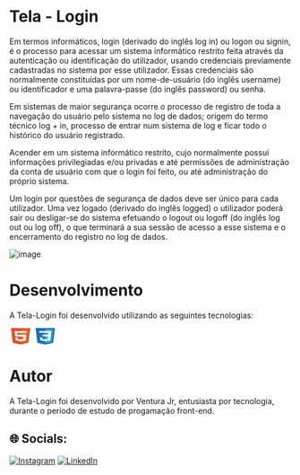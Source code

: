 # Tela - Login
Em termos informáticos, login (derivado do inglês log in) ou logon ou signin, é o processo para acessar um sistema informático restrito feita através da autenticação ou identificação do utilizador, usando credenciais previamente cadastradas no sistema por esse utilizador. Essas credenciais são normalmente constituídas por um nome-de-usuário (do inglês username) ou identificador e uma palavra-passe (do inglês password) ou senha.

Em sistemas de maior segurança ocorre o processo de registro de toda a navegação do usuário pelo sistema no log de dados; origem do termo técnico log + in, processo de entrar num sistema de log e ficar todo o histórico do usuário registrado.

Acender em um sistema informático restrito, cujo normalmente possui informações privilegiadas e/ou privadas e até permissões de administração da conta de usuário com que o login foi feito, ou até administração do próprio sistema.

Um login por questões de segurança de dados deve ser único para cada utilizador. Uma vez logado (derivado do inglês logged) o utilizador poderá sair ou desligar-se do sistema efetuando o logout ou logoff (do inglês log out ou log off), o que terminará a sua sessão de acesso a esse sistema e o encerramento do registro no log de dados.

![image](https://github.com/Ventura-Jr/NAVBAR-simples/assets/122493018/5b199d82-9cdf-43ff-9c67-61420493dbfc)

# Desenvolvimento
A Tela-Login foi desenvolvido utilizando as seguintes tecnologias:
<div>
<img align="center" alt="Ventura-HTML" height="30" width="40" src="https://raw.githubusercontent.com/devicons/devicon/master/icons/html5/html5-original.svg">
<img align="center" alt="Ventura-CSS" height="30" width="40" src="https://raw.githubusercontent.com/devicons/devicon/master/icons/css3/css3-original.svg">
</div>

# Autor
A Tela-Login foi desenvolvido por Ventura Jr, entusiasta por tecnologia, durante o período de estudo de progamação front-end.

## 🌐 Socials:
[![Instagram](https://img.shields.io/badge/Instagram-%23E4405F.svg?logo=Instagram&logoColor=white)](https://www.instagram.com/eng.venturajr/) [![LinkedIn](https://img.shields.io/badge/LinkedIn-%230077B5.svg?logo=linkedin&logoColor=white)](https://www.linkedin.com/in/ventura-jr/)